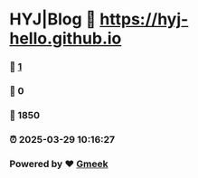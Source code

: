 # HYJ|Blog :link: https://hyj-hello.github.io 
### :page_facing_up: [1](https://hyj-hello.github.io/tag.html) 
### :speech_balloon: 0 
### :hibiscus: 1850 
### :alarm_clock: 2025-03-29 10:16:27 
### Powered by :heart: [Gmeek](https://github.com/Meekdai/Gmeek)
